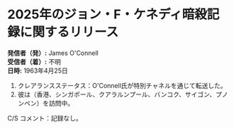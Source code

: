 # 2025年のジョン・F・ケネディ暗殺記録に関するリリース

**発信者（発）:** James O'Connell  
**受信者（着）:** 不明  
**日時:** 1963年4月25日  

1. クレアランスステータス：O'Connell氏が特別チャネルを通じて転送した。  
2. 彼は（香港、シンガポール、クアラルンプール、バンコク、サイゴン、プノンペン）を訪問中。  

C/S コメント：記録なし。